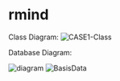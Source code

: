 # rmind

Class Diagram:
![CASE1-Class](https://user-images.githubusercontent.com/72687883/117364883-acd1ac00-aee8-11eb-8151-6a8bd3fddfb5.png)

Database Diagram:

![diagram](https://user-images.githubusercontent.com/72687883/117361249-fe2b6c80-aee3-11eb-9d4e-65621e6a38b3.jpg)
![BasisData](https://user-images.githubusercontent.com/72687883/117361254-01265d00-aee4-11eb-860a-6b79657d52a1.png)
